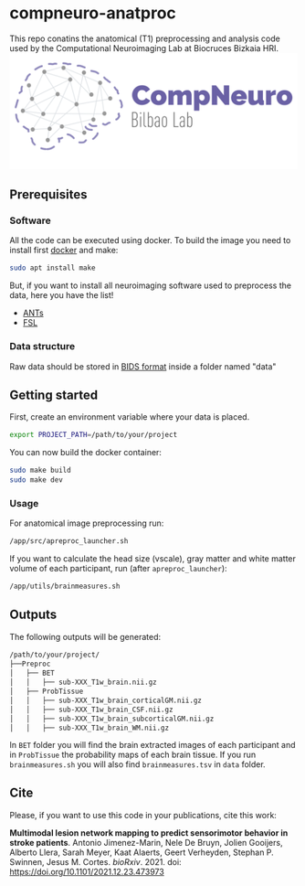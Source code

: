 # compneuro-anatproc
This repo conatins the anatomical (T1) preprocessing and analysis code used by the Computational Neuroimaging Lab at Biocruces Bizkaia HRI. 
![compneuro logo](docs/compneuroLogo_r.png)

## Prerequisites
### Software
All the code can be executed using docker. To build the image you need to install first [docker](https://docs.docker.com/engine/install/) and make:

```bash
sudo apt install make
```

But, if you want to install all neuroimaging software used to preprocess the data, here you have the list! 

* [ANTs](http://stnava.github.io/ANTs/)
* [FSL](https://fsl.fmrib.ox.ac.uk/fsl/fslwiki)

### Data structure
Raw data should be stored in [BIDS format](https://bids.neuroimaging.io/) inside a folder named "data"

## Getting started

First, create an environment variable where your data is placed. 

```bash
export PROJECT_PATH=/path/to/your/project
```

You can now build the docker container:

```bash
sudo make build
sudo make dev
```

### Usage

For anatomical image preprocessing run:

```bash
/app/src/apreproc_launcher.sh
```

If you want to calculate the head size (vscale), gray matter and white matter volume of each participant, run (after `apreproc_launcher`):

```bash
/app/utils/brainmeasures.sh
```

## Outputs
The following outputs will be generated:

```
/path/to/your/project/
├──Preproc
│   ├── BET
│   │   ├── sub-XXX_T1w_brain.nii.gz
│   ├── ProbTissue
│   │   ├── sub-XXX_T1w_brain_corticalGM.nii.gz
│   │   ├── sub-XXX_T1w_brain_CSF.nii.gz
│   │   ├── sub-XXX_T1w_brain_subcorticalGM.nii.gz
│   │   ├── sub-XXX_T1w_brain_WM.nii.gz
```

In `BET` folder you will find the brain extracted images of each participant and in `ProbTissue` the probability maps of each brain tissue. If you run `brainmeasures.sh` you will also find `brainmeasures.tsv` in `data` folder.

## Cite
Please, if you want to use this code in your publications, cite this work:

**Multimodal lesion network mapping to predict sensorimotor behavior in stroke patients**.
Antonio Jimenez-Marin, Nele De Bruyn, Jolien Gooijers, Alberto Llera, Sarah Meyer, Kaat Alaerts, Geert Verheyden, Stephan P. Swinnen, Jesus M. Cortes.
*bioRxiv*. 2021. doi: https://doi.org/10.1101/2021.12.23.473973
